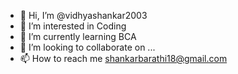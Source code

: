 - 👋 Hi, I’m @vidhyashankar2003
- 👀 I’m interested in Coding
- 🌱 I’m currently learning BCA
- 💞️ I’m looking to collaborate on ...
- 📫 How to reach me shankarbarathi18@gmail.com

<!---
vidhyashankar2003/vidhyashankar2003 is a ✨ special ✨ repository because its `README.md` (this file) appears on your GitHub profile.
You can click the Preview link to take a look at your changes.
--->
